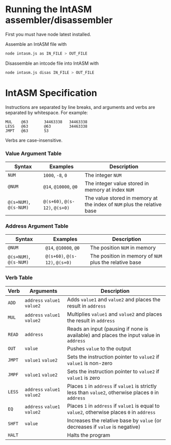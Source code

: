 # Running the IntASM assembler/disassembler
First you must have node latest installed.

Assemble an IntASM file with
```bash
node intasm.js as IN_FILE > OUT_FILE
```
Disassemble an intcode file into IntASM with
```bash
node intasm.js disas IN_FILE > OUT_FILE
```

# IntASM Specification
Instructions are separated by line breaks, and arguments and verbs are separated by whitespace. For example:
```intasm
MUL    @63       34463338   34463338
LESS   @63       @63        34463338
JMPT   @63       53
```
Verbs are case-insensitive.

### Value Argument Table
| Syntax | Examples | Description |
| --- | --- | --- |
| `NUM` | `1000`, `-8`, `0` | The integer `NUM` |
| `@NUM` | `@14`, `@10000`, `@0` |The integer value stored in memory at index `NUM` |
| `@(s+NUM)`, `@(s-NUM)` | `@(s+60)`, `@(s-12)`, `@(s+0)` | The value stored in memory at the index of `NUM` plus the relative base |

### Address Argument Table
| Syntax | Examples | Description |
| --- | --- | --- |
| `@NUM` | `@14`, `@10000`, `@0` | The position `NUM` in memory |
| `@(s+NUM)`, `@(s-NUM)` | `@(s+60)`, `@(s-12)`, `@(s+0)` | The position in memory of `NUM` plus the relative base |

### Verb Table
| Verb | Arguments | Description |
| --- | --- | --- |
| `ADD` | `address` `value1` `value2` | Adds `value1` and `value2` and places the result in `address` |
| `MUL` | `address` `value1` `value2` | Multiplies `value1` and `value2` and places the result in `address` |
| `READ` | `address` | Reads an input (pausing if none is available) and places the input value in `address` |
| `OUT` | `value` | Pushes `value` to the output |
| `JMPT` | `value1` `value2` | Sets the instruction pointer to `value2` if `value1` is non-zero |
| `JMPF` | `value1` `value2` | Sets the instruction pointer to `value2` if `value1` is zero |
| `LESS` | `address` `value1` `value2` | Places `1` in `address` if `value1` is strictly less than `value2`, otherwise places `0` in `address` |
| `EQ` | `address` `value1` `value2` | Places `1` in `address` if `value1` is equal to `value2`, otherwise places `0` in `address` |
| `SHFT` | `value` | Increases the relative base by `value` (or decreases if `value` is negative) |
| `HALT` |  | Halts the program |